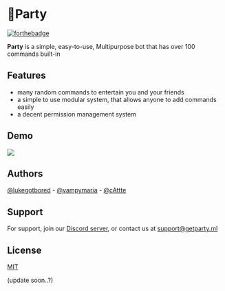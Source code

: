 
# 🎉Party
[![forthebadge](https://forthebadge.com/images/badges/built-with-love.svg)](https://forthebadge.com)  
 
**Party** is a simple, easy-to-use, Multipurpose bot that has over 100 commands built-in



## Features

- many random commands to entertain you and your friends
- a simple to use modular system, that allows anyone to add commands easily
- a decent permission management system
## Demo

![](https://i.gyazo.com/8f4d3bf941e8a353eef6c9865f76c5bb.gif)

  
## Authors

[@lukegotbored](https://www.github.com/lukegotbored) - [@vampymaria](https://github.com/vampymaria) - [@cAttte](https://github.com/cAttte)

  
## Support

For support, join our [Discord server](https://discord.gg/EPFn2vduDZ), or contact us at support@getparty.ml


  
## License

[MIT](https://choosealicense.com/licenses/mit/)



(update soon..?)
